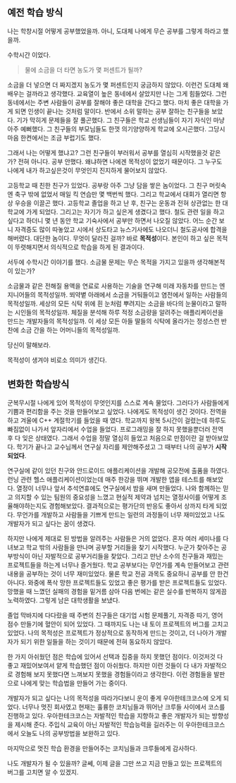 ## 예전 학습 방식

나는 학창시절 어떻게 공부했었을까. 아니, 도대체 나에게 무슨 공부를 그렇게 하라고 했을까. 

수학시간 이었다. 
> 물에 소금을 더 타면 농도가 몇 퍼센트가 될까? 

소금을 더 넣으면 더 짜지겠지 농도가 몇 퍼센트인지 궁금하지 않았다. 이런건 도대체 왜 배우는 걸까라고 생각했다. 교육열이 높은 동네에서 살았지만 나는 그게 힘들었다. 그런동네에서는 주변 사람들이 공부를 잘해야 좋은 대학을 간다고 했다. 마치 좋은 대학을 가게 되면 인생이 끝나는 것처럼 말이다. 반에서 소위 말하는 공부 잘하는 친구들을 보았다. 기가 막히게 문제들을 잘 풀곤했다. 그 친구들은 학교 선생님들이 자기 자식인 마냥 아주 예뻐했다. 그 친구들의 부모님들도 한껏 의기양양하게 학교에 오시곤했다. 그당시 마음 한켠에서는 조금 부럽기도 했다. 

그래서 나는 어떻게 했냐고? 그런 친구들이 부러워서 공부를 열심히 시작했을것 같은가? 전혀 아니다. 공부 안했다. 왜냐하면 나에겐 목적성이 없었기 때문이다. 그 누구도 나에게 내가 하고싶은것이 무엇인지 진지하게 물어보지 않았다. 

고등학교 때 친한 친구가 있었다. 공부랑 아주 그냥 담을 쌓은 놈이었다. 그 친구 머릿속엔 축구 밖에 없었서 매일 킥 연습만 몇 백번씩 했다. 그리고 학교에서 대회가 열리면 항상 우승을 이끌곤 했다. 고등학교 졸업을 하고 난 후, 친구는 운동과 전혀 상관없는 한 대학교에 가게 되었다. 그리고는 자기가 하고 싶은게 생겼다고 했다. 철도 관련 일을 하고 싶다고 하더니 몇 년 동안 학교 기숙사에서 공부만 하면서 나오질 않았다. 어느 순간 보니 자격증도 많이 따놓았고 시에서 상도타고 뉴스기사에도 나오더니 철도공사에 합격을 해버렸다. 대단한 놈이다. 무엇이 달라진 걸까? 바로 **목적성**이다. 본인이 하고 싶은 목적이 뚜렷해지면서 의식적으로 학습을 하게 된 결과이다.

서두에 수학시간 이야기를 했다. 소금물 문제는 무슨 목적을 가지고 있을까 생각해본적이 있는가? 

소금물과 같은 전해질 용액을 연료로 사용하는 기술을 연구해 미래 자동차를 만드는 엔지니어들의 목적성일까. 뙤약볕 아래에서 소금을 거둬들이고 염전에서 일하는 사람들의 목적성일까. 세상의 모든 식탁 위에 흰 눈처럼 뿌려지는 소금을 바다의 눈물이라고 말하는 시인들의 목적성일까. 체질을 분석해 하루 적정 소금량을 알려주는 애플리케이션을 만드는 개발자들의 목적성일까. 이 세상 모든 아들 딸들의 식탁에 올라가는 정성스런 반찬에 소금 간을 하는 어머니들의 목적성일까. 

당신이 말해보라.

목적성이 생겨야 비로소 의미가 생긴다. 

## 변화한 학습방식

군복무시절 나에게 있어 목적성이 무엇인지를 스스로 계속 물었다. 그러다가 사람들에게 기쁨과 편리함을 주는 것을 만들어보고 싶었다. 나에게도 목적성이 생긴 것이다. 전역을 하고 겨울에 C++ 계절학기를 들었을 때 였다. 학교까지 왕복 5시간이 걸렸는데 하루도 빠짐없이 나가서 앞자리에서 수업을 들었다. 프로그래밍을 잘 하지 못했을뿐더러 전역 후 다 잊은 상태였다. 그래서 수업을 정말 열심히 들었고 처음으로 만점이란 걸 받아보았다. 학기가 끝나고 교수님께서 연구실 자리를 제안해주셨고 그 때부터 나의 공부가 **시작되었다**.

연구실에 같이 있던 친구와 안드로이드 애플리케이션을 개발해 공모전에 출품을 하였다. 런닝 관련 헬스 애플리케이션이었는데 매주 한강을 뛰며 개발한 앱을 테스트를 해보았다. 열정이 너무나 앞서 추석연휴에도 연구실에서 밤을 새며 만들었다. 나와 함께하는 믿고 의지할 수 있는 팀원의 중요성을 느꼈고 현실적 제약과 넘치는 열정사이를 어떻게 조율해야하는지도 경험해보았다. 결과적으로는 평가단의 반응도 좋아서 상까지 타게 되었다. 무언가를 개발하고 사람들을 기쁘게 만드는 일련의 과정들이 너무 재미있었고 나도 개발자가 되고 싶다는 꿈이 생겼다. 

하지만 나에게 제대로 된 방법을 알려주는 사람들은 거의 없었다. 혼자 여러 세미나를 다녀보고 학교 밖의 사람들을 만나며 공부할 거리들을 찾기 시작했다. 누군가 찾아주는 공부방식이 아닌 자발적으로 공부거리들을 찾았다. 그리고 만난 소수의 친구들과 재밌는 프로젝트들을 하는게 너무나 즐거웠다. 학교 공부보다는 무언가를 계속 만들어보고 관련 내용을 공부하는 것이 너무 재미있었다. 물론 학교 전공 과목도 중요하니 공부를 안 한건 아니다. 와중에 폭삭 망한 프로젝트들도 있었고 좋은 평가를 받은 프로젝트들도 있었다. 망했을 때 느꼈던 실패의 경험을 밑거름 삼아 다음 번에는 같은 실수를 반복하지 않게끔 노력하였다. 그렇게 남은 대학생활을 보냈다.

졸업 막바지에 다다랐을 때 주변의 친구들은 대기업 시험 문제풀기, 자격증 따기, 영어 점수 만들기에 혈안이 되어 있었다. 그 때까지도 나는 내 토이 프로젝트의 버그를 고치고 있었다. 나의 목적성은 프로젝트가 정상적으로 동작하게 만드는 것이고, 더 나아가 개발자가 되기 위한 일들을 하는 것이기 때문에 전혀 동요하지 않았다. 

한 가지 아쉬웠던 점은 학습에 있어서 선택과 집중을 하지 못했던 점이다. 이것저것 다 좋고 재밌어보여서 얕게 학습했던 점이 아쉬웠다. 하지만 이런 것들이 다 내가 자발적으로 경험해 보지 못했다면 느껴보지 못했을 경험들이라고 생각한다. 이런 경험들을 발판으로 나에게 맞는 학습법을 만들어 가는 중이다. 

개발자가 되고 싶다는 나의 목적성을 따라가다보니 운이 좋게 우아한테크코스에 오게 되었다. 너무나 멋진 회사였고 현재는 훌륭한 코치님들과 뛰어난 크루들 사이에서 코스를 진행하고 있다. 우아한테크코스는 자발적인 학습을 지향하고 좋은 개발자가 되는 방향성을 제시해 준다. 주입식 교육이 아닌 자발적인 학습능력을 길러주는 이 우아한테크코스에서 오늘도 나의 공부방법을 보완하고 있다.

마지막으로 멋진 학습 환경을 만들어주는 코치님들과 크루들에게 감사하다. 

나도 개발자가 될 수 있을까? 글쎄, 이제 글을 그만 쓰고 지금 만들고 있는 프로젝트의 버그를 고치면 알 수 있겠지. 
